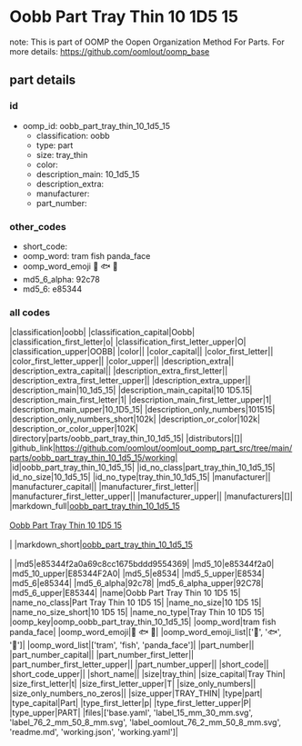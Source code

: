 # Oobb Part Tray Thin 10 1D5 15  

note: This is part of OOMP the Oopen Organization Method For Parts. For more details: https://github.com/oomlout/oomp_base

##  part details





### id
* oomp_id: oobb_part_tray_thin_10_1d5_15
  * classification: oobb
  * type: part
  * size: tray_thin
  * color: 
  * description_main: 10_1d5_15
  * description_extra: 
  * manufacturer: 
  * part_number: 

### other_codes
* short_code: 
* oomp_word: tram fish panda_face
* oomp_word_emoji :tram: :fish: :panda_face:
* md5_6_alpha: 92c78
* md5_6: e85344

### all codes 
|classification|oobb|
|classification_capital|Oobb|
|classification_first_letter|o|
|classification_first_letter_upper|O|
|classification_upper|OOBB|
|color||
|color_capital||
|color_first_letter||
|color_first_letter_upper||
|color_upper||
|description_extra||
|description_extra_capital||
|description_extra_first_letter||
|description_extra_first_letter_upper||
|description_extra_upper||
|description_main|10_1d5_15|
|description_main_capital|10 1D5.15|
|description_main_first_letter|1|
|description_main_first_letter_upper|1|
|description_main_upper|10_1D5_15|
|description_only_numbers|101515|
|description_only_numbers_short|102k|
|description_or_color|102k|
|description_or_color_upper|102K|
|directory|parts/oobb_part_tray_thin_10_1d5_15|
|distributors|[]|
|github_link|https://github.com/oomlout/oomlout_oomp_part_src/tree/main/parts/oobb_part_tray_thin_10_1d5_15/working|
|id|oobb_part_tray_thin_10_1d5_15|
|id_no_class|part_tray_thin_10_1d5_15|
|id_no_size|10_1d5_15|
|id_no_type|tray_thin_10_1d5_15|
|manufacturer||
|manufacturer_capital||
|manufacturer_first_letter||
|manufacturer_first_letter_upper||
|manufacturer_upper||
|manufacturers|[]|
|markdown_full|[oobb_part_tray_thin_10_1d5_15](https://github.com/oomlout/oomlout_oomp_part_src/tree/main/parts/oobb_part_tray_thin_10_1d5_15/working)<br>[](https://github.com/oomlout/oomlout_oomp_part_src/tree/main/parts/oobb_part_tray_thin_10_1d5_15/working)<br>[Oobb Part Tray Thin 10 1D5 15](https://github.com/oomlout/oomlout_oomp_part_src/tree/main/parts/oobb_part_tray_thin_10_1d5_15/working)<br><br>|
|markdown_short|[oobb_part_tray_thin_10_1d5_15](https://github.com/oomlout/oomlout_oomp_part_src/tree/main/parts/oobb_part_tray_thin_10_1d5_15/working)<br><br>|
|md5|e85344f2a0a69c8cc1675bddd9554369|
|md5_10|e85344f2a0|
|md5_10_upper|E85344F2A0|
|md5_5|e8534|
|md5_5_upper|E8534|
|md5_6|e85344|
|md5_6_alpha|92c78|
|md5_6_alpha_upper|92C78|
|md5_6_upper|E85344|
|name|Oobb Part Tray Thin 10 1D5 15|
|name_no_class|Part Tray Thin 10 1D5 15|
|name_no_size|10 1D5 15|
|name_no_size_short|10 1D5 15|
|name_no_type|Tray Thin 10 1D5 15|
|oomp_key|oomp_oobb_part_tray_thin_10_1d5_15|
|oomp_word|tram fish panda_face|
|oomp_word_emoji|:tram: :fish: :panda_face:|
|oomp_word_emoji_list|[':tram:', ':fish:', ':panda_face:']|
|oomp_word_list|['tram', 'fish', 'panda_face']|
|part_number||
|part_number_capital||
|part_number_first_letter||
|part_number_first_letter_upper||
|part_number_upper||
|short_code||
|short_code_upper||
|short_name||
|size|tray_thin|
|size_capital|Tray Thin|
|size_first_letter|t|
|size_first_letter_upper|T|
|size_only_numbers||
|size_only_numbers_no_zeros||
|size_upper|TRAY_THIN|
|type|part|
|type_capital|Part|
|type_first_letter|p|
|type_first_letter_upper|P|
|type_upper|PART|
|files|['base.yaml', 'label_15_mm_30_mm.svg', 'label_76_2_mm_50_8_mm.svg', 'label_oomlout_76_2_mm_50_8_mm.svg', 'readme.md', 'working.json', 'working.yaml']|
